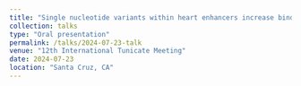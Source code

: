 ```yaml
---
title: "Single nucleotide variants within heart enhancers increase binding affinity and disrupt heart development"
collection: talks
type: "Oral presentation"
permalink: /talks/2024-07-23-talk
venue: "12th International Tunicate Meeting"
date: 2024-07-23
location: "Santa Cruz, CA"
---
```

